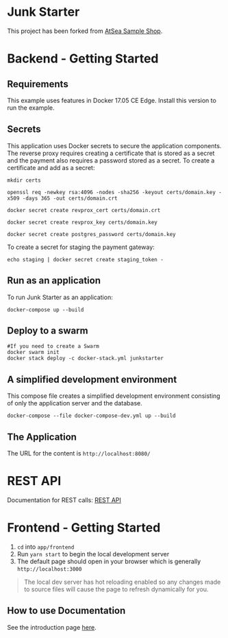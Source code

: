 # Junk Starter

This project has been forked from [AtSea Sample Shop](https://github.com/dockersamples/atsea-sample-shop-app).

# Backend - Getting Started

## Requirements

This example uses features in Docker 17.05 CE Edge. Install this version to run the example.

## Secrets

This application uses Docker secrets to secure the application components. The reverse proxy requires creating a certificate that is stored as a secret and the payment also requires a password stored as a secret. To create a certificate and add as a secret:

```
mkdir certs

openssl req -newkey rsa:4096 -nodes -sha256 -keyout certs/domain.key -x509 -days 365 -out certs/domain.crt

docker secret create revprox_cert certs/domain.crt

docker secret create revprox_key certs/domain.key

docker secret create postgres_password certs/domain.key
```

To create a secret for staging the payment gateway:

```
echo staging | docker secret create staging_token - 
```

## Run as an application

To run Junk Starter as an application:
```
docker-compose up --build
```

## Deploy to a swarm
```
#If you need to create a Swarm
docker swarm init
docker stack deploy -c docker-stack.yml junkstarter
```

## A simplified development environment
This compose file creates a simplified development environment consisting of only the application server and the database.

```
docker-compose --file docker-compose-dev.yml up --build
```

## The Application

The URL for the content is `http://localhost:8080/`

# REST API

Documentation for REST calls: [REST API](./REST.md)

# Frontend - Getting Started

1. `cd` into `app/frontend`
2. Run `yarn start` to begin the local development server
3. The default page should open in your browser which is generally `http://localhost:3000`

> The local dev server has hot reloading enabled so any changes made to source files will cause the page to refresh dynamically for you.

## How to use Documentation

See the introduction page [here](./docs/README.md).
